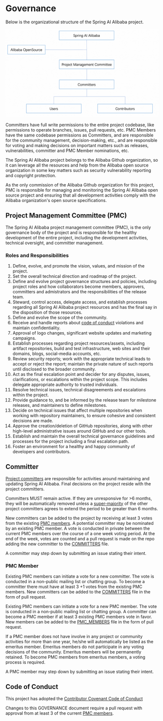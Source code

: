 # Governance
Below is the organizational structure of the Spring AI Alibaba project.

![project-governance](./docs/imgs/governance.png)

Committers have full write permissions to the entire project codebase, like permissions to operate branches, issues, pull requests, etc. PMC Members have the same codebase permissions as Committers, and are responsible for the community management, decision-making, etc., and are responsible for voting and making decisions on important matters such as releases, vulnerabilities, committer and PMC Member nominations, etc.

The Spring AI Alibaba project belongs to the Alibaba Github organization, so it can leverage all the resources and help from the Alibaba open source organization in some key matters such as security vulnerability reporting and copyright protection.

As the only commission of the Alibaba Github organization for this project, PMC is responsible for managing and monitoring the Spring AI Alibaba open source project and ensuring that all development activities comply with the Alibaba organization's open source specifications.

## Project Management Committee (PMC)
The Spring AI Alibaba project management committee (PMC), is the only governance body of the project and is responsible for the healthy development of the entire project, including the development activities, technical oversight, and committer management.

### Roles and Responsibilities
1. Define, evolve, and promote the vision, values, and mission of the project.
2. Set the overall technical direction and roadmap of the project.
3. Define and evolve project governance structures and policies, including
   project roles and how collaborators become members, approvers, committers and admistrators and the responsibilities of the release team.
4. Steward, control access, delegate access, and establish processes regarding
   all Spring AI Alibaba project resources and has the final say in the disposition of
   those resources.
5. Define and evolve the scope of the community.
6. Receive and handle reports about [code of conduct](./CODE-OF-CONDUCT.md)
   violations and maintain confidentiality.
7. Approval of logo changes, significant website updates and marketing campaigns.
8. Establish processes regarding project resources/assets, including artifact repositories, build and test infrastructure, web sites and their domains, blogs, social-media accounts, etc.
9. Review security reports; work with the appropriate technical leads to accept
   or reject the report; maintain the private nature of such reports until
   disclosed to the broader community.
10. Act as the final escalation point and decider for any disputes, issues,
   clarifications, or escalations within the project scope. This includes delegate appropriate authority to trusted individuals.
11. Resolve technical issues, technical disagreements and escalations within the project.
12. Provide guidance to, and be informed by the release team for milestone releases, and maintainers to define milestones.
13. Decide on technical issues that affect multiple repositories when working with repository maintainers, to ensure cohesive and consistent decisions are made.
14. Approve the creation/deletion of GitHub repositories, along with other high-level administrative issues around GitHub and our other tools.
15. Establish and maintain the overall technical governance guidelines and processes for the project including a final escalation path.
16. Foster an environment for a healthy and happy community of developers and contributors.

## Committer

[Project committers](./COMMITTERS.md) are responsible for activities around maintaining and updating Spring AI Alibaba. Final decisions on the project reside with the project committers.

Committers MUST remain active. If they are unresponsive for >6 months, they will be automatically removed unless a <a href="https://en.wikipedia.org/wiki/Supermajority#Two-thirds_vote" target="_blank">super-majority</a> of the other project committers agrees to extend the period to be greater than 6 months.

New committers can be added to the project by receiving at least 3 votes from the existing [PMC members](./PMC_MEMBERS.md). A potential committer may be nominated by an existing PMC member. A vote is conducted in private between the current PMC members over the course of a one week voting period. At the end of the week, votes are counted and a pull request is made on the repo adding the new committer to the [COMMITTERS](./COMMITTERS.md) file.

A committer may step down by submitting an issue stating their intent.

### PMC Member
Existing PMC members can initiate a vote for a new committer. The vote is conducted in a non-public mailing list or chatting group. To become a committer there must have at least 3 +1 votes from the existing PMC members. New committers can be added to the [COMMITTERS](./COMMITTERS.md) file in the form of pull request.

Existing PMC members can initiate a vote for a new PMC member. The vote is conducted in a non-public mailing list or chatting group. A committer can become a PMC member if at least 3 existing PMC members vote in favor. New members can be added to the [PMC_MEMBERS](./PMC_MEMBERS.md) file in the form of pull request.

If a PMC member does not have involve in any project or community activities for more than one year, he/she will automatically be listed as the emeritus member. Emeritus members do not participate in any voting decisions of the community. Emeritus members will be permanently retained. To become PMC members from emeritus members, a voting process is required.

A PMC member may step down by submitting an issue stating their intent.

## Code of Conduct

This project has adopted the [Contributor Covenant Code of Conduct](./CODE_OF_CONDUCT.md)

Changes to this GOVERNANCE document require a pull request with approval from at least 3 of the current [PMC members](./PMC_MEMBERS.md).